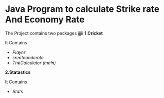 # Java Program to calculate Strike rate And Economy Rate
The Project contains two packages 
<l>jjjii
**1.Cricket**

It Contains

* _Player_   
* _sreateanderate_
* _TheCalculator (main)_ 

**2.Statastics**

It Contains

* _Stats_

